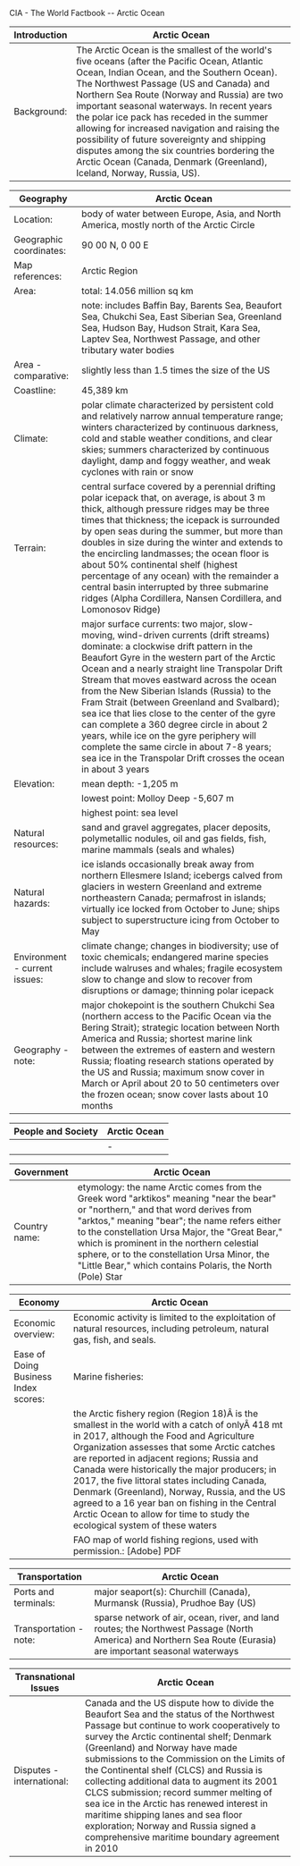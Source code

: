 CIA - The World Factbook -- Arctic Ocean

| Introduction | Arctic Ocean |
| --- | --- |
| Background: | The Arctic Ocean is the smallest of the world's five oceans (after the Pacific Ocean, Atlantic Ocean, Indian Ocean, and the Southern Ocean). The Northwest Passage (US and Canada) and Northern Sea Route (Norway and Russia) are two important seasonal waterways. In recent years the polar ice pack has receded in the summer allowing for increased navigation and raising the possibility of future sovereignty and shipping disputes among the six countries bordering the Arctic Ocean (Canada, Denmark (Greenland), Iceland, Norway, Russia, US). |

| Geography | Arctic Ocean |
| --- | --- |
| Location: | body of water between Europe, Asia, and North America, mostly north of the Arctic Circle |
| Geographic coordinates: | 90 00 N, 0 00 E |
| Map references: | Arctic Region |
| Area: | total: 14.056 million sq km |
| | note: includes Baffin Bay, Barents Sea, Beaufort Sea, Chukchi Sea, East Siberian Sea, Greenland Sea, Hudson Bay, Hudson Strait, Kara Sea, Laptev Sea, Northwest Passage, and other tributary water bodies |
| Area - comparative: | slightly less than 1.5 times the size of the US |
| Coastline: | 45,389 km |
| Climate: | polar climate characterized by persistent cold and relatively narrow annual temperature range; winters characterized by continuous darkness, cold and stable weather conditions, and clear skies; summers characterized by continuous daylight, damp and foggy weather, and weak cyclones with rain or snow |
| Terrain: | central surface covered by a perennial drifting polar icepack that, on average, is about 3 m thick, although pressure ridges may be three times that thickness; the icepack is surrounded by open seas during the summer, but more than doubles in size during the winter and extends to the encircling landmasses; the ocean floor is about 50% continental shelf (highest percentage of any ocean) with the remainder a central basin interrupted by three submarine ridges (Alpha Cordillera, Nansen Cordillera, and Lomonosov Ridge) |
| | major surface currents: two major, slow-moving, wind-driven currents (drift streams) dominate: a clockwise drift pattern in the Beaufort Gyre in the western part of the Arctic Ocean and a nearly straight line Transpolar Drift Stream that moves eastward across the ocean from the New Siberian Islands (Russia) to the Fram Strait (between Greenland and Svalbard); sea ice that lies close to the center of the gyre can complete a 360 degree circle in about 2 years, while ice on the gyre periphery will complete the same circle in about 7-8 years; sea ice in the Transpolar Drift crosses the ocean in about 3 years |
| Elevation: | mean depth: -1,205 m |
| | lowest point: Molloy Deep -5,607 m |
| | highest point: sea level |
| Natural resources: | sand and gravel aggregates, placer deposits, polymetallic nodules, oil and gas fields, fish, marine mammals (seals and whales) |
| Natural hazards: | ice islands occasionally break away from northern Ellesmere Island; icebergs calved from glaciers in western Greenland and extreme northeastern Canada; permafrost in islands; virtually ice locked from October to June; ships subject to superstructure icing from October to May |
| Environment - current issues: | climate change; changes in biodiversity; use of toxic chemicals; endangered marine species include walruses and whales; fragile ecosystem slow to change and slow to recover from disruptions or damage; thinning polar icepack |
| Geography - note: | major chokepoint is the southern Chukchi Sea (northern access to the Pacific Ocean via the Bering Strait); strategic location between North America and Russia; shortest marine link between the extremes of eastern and western Russia; floating research stations operated by the US and Russia; maximum snow cover in March or April about 20 to 50 centimeters over the frozen ocean; snow cover lasts about 10 months |

| People and Society | Arctic Ocean |
| --- | --- |
| | - |

| Government | Arctic Ocean |
| --- | --- |
| Country name: | etymology: the name Arctic comes from the Greek word "arktikos" meaning "near the bear" or "northern," and that word derives from "arktos," meaning "bear"; the name refers either to the constellation Ursa Major, the "Great Bear," which is prominent in the northern celestial sphere, or to the constellation Ursa Minor, the "Little Bear," which contains Polaris, the North (Pole) Star |

| Economy | Arctic Ocean |
| --- | --- |
| Economic overview: | Economic activity is limited to the exploitation of natural resources, including petroleum, natural gas, fish, and seals. |
| Ease of Doing Business Index scores: | Marine fisheries: |
| | the Arctic fishery region (Region 18)Â is the smallest in the world with a catch of onlyÂ 418 mt in 2017, although the Food and Agriculture Organization assesses that some Arctic catches are reported in adjacent regions; Russia and Canada were historically the major producers; in 2017, the five littoral states including Canada, Denmark (Greenland), Norway, Russia, and the US agreed to a 16 year ban on fishing in the Central Arctic Ocean to allow for time to study the ecological system of these waters |
| | FAO map of world fishing regions, used with permission.: [Adobe] PDF |

| Transportation | Arctic Ocean |
| --- | --- |
| Ports and terminals: | major seaport(s): Churchill (Canada), Murmansk (Russia), Prudhoe Bay (US) |
| Transportation - note: | sparse network of air, ocean, river, and land routes; the Northwest Passage (North America) and Northern Sea Route (Eurasia) are important seasonal waterways |

| Transnational Issues | Arctic Ocean |
| --- | --- |
| Disputes - international: | Canada and the US dispute how to divide the Beaufort Sea and the status of the Northwest Passage but continue to work cooperatively to survey the Arctic continental shelf; Denmark (Greenland) and Norway have made submissions to the Commission on the Limits of the Continental shelf (CLCS) and Russia is collecting additional data to augment its 2001 CLCS submission; record summer melting of sea ice in the Arctic has renewed interest in maritime shipping lanes and sea floor exploration; Norway and Russia signed a comprehensive maritime boundary agreement in 2010 |
